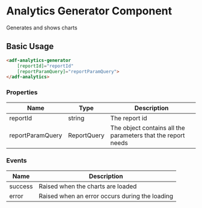 # Analytics Generator Component

Generates and shows charts

## Basic Usage

```html
<adf-analytics-generator 
    [reportId]="reportId" 
    [reportParamQuery]="reportParamQuery">
</adf-analytics>
```

### Properties

| Name | Type | Description |
| ---- | ---- | ----------- |
| reportId | string | The report id |
| reportParamQuery | ReportQuery | The object contains all the parameters that the report needs |

### Events

| Name | Description |
| ---- | ----------- |
| success | Raised when the charts are loaded |
| error | Raised when an error occurs during the loading |

